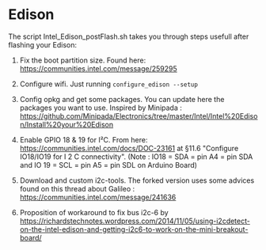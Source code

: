 Edison
======
The script Intel_Edison_postFlash.sh takes you through steps usefull after flashing your Edison:

1. Fix the boot partition size. Found here: https://communities.intel.com/message/259295

2. Configure wifi. Just running  ``` configure_edison --setup ```

3. Config opkg and get some packages. You can update here the packages you want to use. Inspired by Minipada : https://github.com/Minipada/Electronics/tree/master/Intel/Intel%20Edison/Install%20your%20Edison

4. Enable GPIO 18 & 19 for I²C. From here: https://communities.intel.com/docs/DOC-23161 at §11.6 "Configure IO18/IO19 for I 2 C connectivity". (Note : IO18 = SDA = pin A4 = pin SDA and IO 19 = SCL = pin A5 = pin SDL on Arduino Board)

5. Download and custom i2c-tools. The forked version uses some advices found on this thread about Galileo : https://communities.intel.com/message/241636

6. Proposition of workaround to fix bus i2c-6 by https://richardstechnotes.wordpress.com/2014/11/05/using-i2cdetect-on-the-intel-edison-and-getting-i2c6-to-work-on-the-mini-breakout-board/

